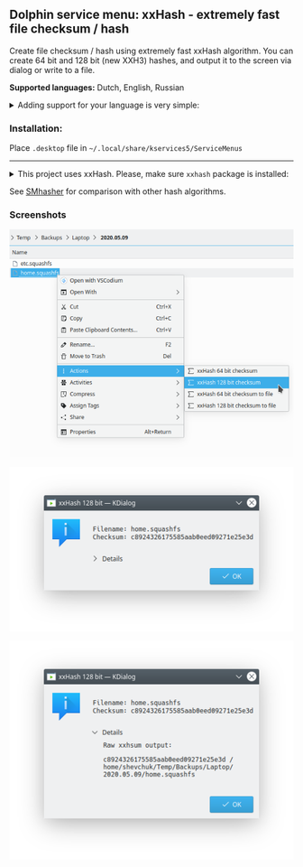 ## Dolphin service menu: xxHash - extremely fast file checksum / hash

Create file checksum / hash using extremely fast xxHash algorithm. You can create 64 bit and 128 bit (new XXH3) hashes, and output it to the screen via dialog or write to a file.

**Supported languages:** Dutch, English, Russian  
<details><summary>Adding support for your language is very simple:</summary>

Just add `Name[xx]=…` translated entries for it in `.desktop` file and create a pull request :wink:  
To do so in GitHub web interface, you can edit file right there, then click `Propose changes` → `Create pull request`.
</details>

### Installation:
Place `.desktop` file in `~/.local/share/kservices5/ServiceMenus`

---

<details><summary>This project uses xxHash. Please, make sure <code>xxhash</code> package is installed:</summary>

XXH3 became stable in version 0.8.0, so I recommend this version or newer.

xxHash 0.8+ is available in Ubuntu 20.10+, Debian 11+, Fedora 32+, Arch, openSUSE Tumbleweed, etc.

If your distro has old version, you can get newer one from Arch package (better check package signature before unpacking):

`wget -qO xxhash.tzst https://www.archlinux.org/packages/community/x86_64/xxhash/download/ && sudo tar -C / -xvf xxhash.tzst usr/bin`
</details>

See [SMhasher](https://rurban.github.io/smhasher) for comparison with other hash algorithms.

### Screenshots

![Screenshot](screenshot.png)

![Screenshot](screenshot-2.png)

![Screenshot](screenshot-3.png)
